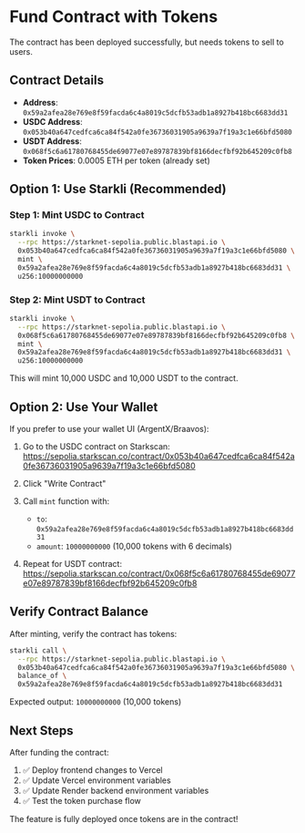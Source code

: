 # Fund Contract with Tokens

The contract has been deployed successfully, but needs tokens to sell to users.

## Contract Details
- **Address**: `0x59a2afea28e769e8f59facda6c4a8019c5dcfb53adb1a8927b418bc6683dd31`
- **USDC Address**: `0x053b40a647cedfca6ca84f542a0fe36736031905a9639a7f19a3c1e66bfd5080`
- **USDT Address**: `0x068f5c6a61780768455de69077e07e89787839bf8166decfbf92b645209c0fb8`
- **Token Prices**: 0.0005 ETH per token (already set)

## Option 1: Use Starkli (Recommended)

### Step 1: Mint USDC to Contract
```bash
starkli invoke \
  --rpc https://starknet-sepolia.public.blastapi.io \
  0x053b40a647cedfca6ca84f542a0fe36736031905a9639a7f19a3c1e66bfd5080 \
  mint \
  0x59a2afea28e769e8f59facda6c4a8019c5dcfb53adb1a8927b418bc6683dd31 \
  u256:10000000000
```

### Step 2: Mint USDT to Contract
```bash
starkli invoke \
  --rpc https://starknet-sepolia.public.blastapi.io \
  0x068f5c6a61780768455de69077e07e89787839bf8166decfbf92b645209c0fb8 \
  mint \
  0x59a2afea28e769e8f59facda6c4a8019c5dcfb53adb1a8927b418bc6683dd31 \
  u256:10000000000
```

This will mint 10,000 USDC and 10,000 USDT to the contract.

## Option 2: Use Your Wallet

If you prefer to use your wallet UI (ArgentX/Braavos):

1. Go to the USDC contract on Starkscan:
   https://sepolia.starkscan.co/contract/0x053b40a647cedfca6ca84f542a0fe36736031905a9639a7f19a3c1e66bfd5080

2. Click "Write Contract"
3. Call `mint` function with:
   - `to`: `0x59a2afea28e769e8f59facda6c4a8019c5dcfb53adb1a8927b418bc6683dd31`
   - `amount`: `10000000000` (10,000 tokens with 6 decimals)

4. Repeat for USDT contract:
   https://sepolia.starkscan.co/contract/0x068f5c6a61780768455de69077e07e89787839bf8166decfbf92b645209c0fb8

## Verify Contract Balance

After minting, verify the contract has tokens:

```bash
starkli call \
  --rpc https://starknet-sepolia.public.blastapi.io \
  0x053b40a647cedfca6ca84f542a0fe36736031905a9639a7f19a3c1e66bfd5080 \
  balance_of \
  0x59a2afea28e769e8f59facda6c4a8019c5dcfb53adb1a8927b418bc6683dd31
```

Expected output: `10000000000` (10,000 tokens)

## Next Steps

After funding the contract:
1. ✅ Deploy frontend changes to Vercel
2. ✅ Update Vercel environment variables
3. ✅ Update Render backend environment variables
4. ✅ Test the token purchase flow

The feature is fully deployed once tokens are in the contract!
